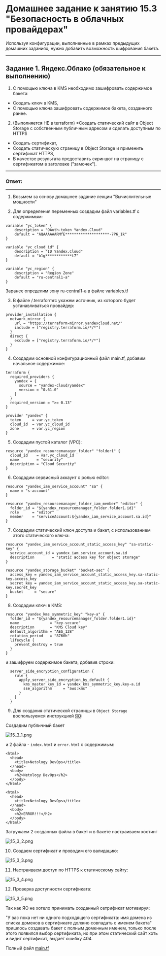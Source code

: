 # Домашнее задание к занятию 15.3 "Безопасность в облачных провайдерах"
Используя конфигурации, выполненные в рамках предыдущих домашних заданиях, нужно добавить возможность шифрования бакета.

---
## Задание 1. Яндекс.Облако (обязательное к выполнению)
1. С помощью ключа в KMS необходимо зашифровать содержимое бакета:
- Создать ключ в KMS,
- С помощью ключа зашифровать содержимое бакета, созданного ранее.
2. (Выполняется НЕ в terraform) *Создать статический сайт в Object Storage c собственным публичным адресом и сделать доступным по HTTPS
- Создать сертификат,
- Создать статическую страницу в Object Storage и применить сертификат HTTPS,
- В качестве результата предоставить скриншот на страницу с сертификатом в заголовке ("замочек").

---
### Ответ:
---

1. Возьмем за основу домашнее задание лекции "Вычислительные мощности"

2. Для определения переменных создадим файл variables.tf с содержимым:

```
variable "yc_token" {
    description = "OAuth-token Yandex.Cloud"
    default = "AQAAAAAARMfE********************-7P6_1k"
}

variable "yc_cloud_id" {
    description = "ID Yandex.Cloud"
    default = "b1g************t7"
}

variable "yc_region" {
    description = "Region Zone"
    default = "ru-central1-a"
}
```

Заранее определим зону ru-central1-a в файле variables.tf

3. В файле /.terraformrc укажем источник, из которого будет устанавливаться провайдер:

```
provider_installation {
  network_mirror {
    url = "https://terraform-mirror.yandexcloud.net/"
    include = ["registry.terraform.io/*/*"]
  }
  direct {
    exclude = ["registry.terraform.io/*/*"]
  }
}
```

4. Создадим основной конфигурационный файл main.tf, добавим начальное содержимое:

```
terraform {
  required_providers {
    yandex = {
      source = "yandex-cloud/yandex"
      version = "0.61.0"
    }
  }
  required_version = ">= 0.13"
}

provider "yandex" {
  token     = var.yc_token
  cloud_id  = var.yc_cloud_id
  zone      = var.yc_region
}
```

5. Создадим пустой каталог (VPC):

```
resource "yandex_resourcemanager_folder" "folder1" {
  cloud_id    = var.yc_cloud_id
  name        = "security"
  description = "Cloud Security"
}
```

6. Создадим сервисный аккаунт с ролью editor:

```
resource "yandex_iam_service_account" "sa" {
  name = "s-account"
}

resource "yandex_resourcemanager_folder_iam_member" "editor" {
  folder_id = "${yandex_resourcemanager_folder.folder1.id}"
  role      = "editor"
  member    = "serviceAccount:${yandex_iam_service_account.sa.id}"
}
```

7. Создадим статический ключ доступа и бакет, с использованием этого статического ключа:

```
resource "yandex_iam_service_account_static_access_key" "sa-static-key" {
  service_account_id = yandex_iam_service_account.sa.id
  description        = "static access key for object storage"
}

resource "yandex_storage_bucket" "bucket-sec" {
  access_key = yandex_iam_service_account_static_access_key.sa-static-key.access_key
  secret_key = yandex_iam_service_account_static_access_key.sa-static-key.secret_key
  bucket     = "secure"
}
```

8. Создадим ключ в KMS:

```
resource "yandex_kms_symmetric_key" "key-a" {
  folder_id = "${yandex_resourcemanager_folder.folder1.id}"
  name              = "key-secure"
  description       = "KMS Cloud key"
  default_algorithm = "AES_128"
  rotation_period   = "8760h"
  lifecycle {
    prevent_destroy = true
  }
}
```

и зашифруем содержимое бакета, добавив строки:


```
  server_side_encryption_configuration {
    rule {
      apply_server_side_encryption_by_default {
        kms_master_key_id = yandex_kms_symmetric_key.key-a.id
        sse_algorithm     = "aws:kms"
      }
    }
  }

```

9. Для создания статической страницы в `Object Storage` воспользуемся инструкцией [ЯО](https://cloud.yandex.ru/docs/tutorials/web/static):

Создадим публичный бакет

![15_3_1.png](https://github.com/psvitov/devops-netology/blob/main/Homework/clokub_homework_15_3/15_3_1.png)

и 2 файла - `index.html` и `error.html` с содержимым:

```
<html>
  <head>
    <title>Netology DevOps</title>
  </head>
  <body>
    <h2>Netology DevOps</h2>
  </body>
</html>
```

```
<html>
  <head>
    <title>Netology DevOps</title>
  </head>
  <body>
    <h2>ERROR!!!</h2>
  </body>
</html>
```

Загружаем 2 созданных файла в бакет и в бакете настраиваем хостинг

![15_3_2.png](https://github.com/psvitov/devops-netology/blob/main/Homework/clokub_homework_15_3/15_3_2.png)


10. Создаем сертификат и проводим его валидацию:

![15_3_3.png](https://github.com/psvitov/devops-netology/blob/main/Homework/clokub_homework_15_3/15_3_3.png)


11. Настраиваем доступ по HTTPS к статическому сайту:

![15_3_4.png](https://github.com/psvitov/devops-netology/blob/main/Homework/clokub_homework_15_3/15_3_4.png)


12. Проверка доступности сертификата:

![15_3_5.png](https://github.com/psvitov/devops-netology/blob/main/Homework/clokub_homework_15_3/15_3_5.png)


Так как ЯО не хотело принимать созданный сетрификат мотивируя:

"У вас пока нет ни одного подходящего сертификата: имя домена из списка доменов в сертификате должно совпадать с именем бакета"
пришлось создавать бакет с полным доменным именем, только после этого появился выбор сертификата, но при этом статический сайт хоть и видит сертификат, выдает ошибку 404.


Полный файл [main.tf](https://github.com/psvitov/devops-netology/blob/main/Homework/clokub_homework_15_3/main.tf)


